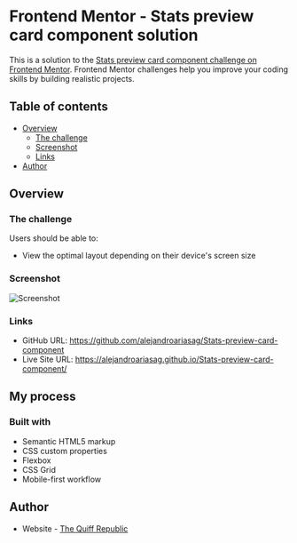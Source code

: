 # Frontend Mentor - Stats preview card component solution

This is a solution to the [Stats preview card component challenge on Frontend Mentor](https://www.frontendmentor.io/challenges/stats-preview-card-component-8JqbgoU62). Frontend Mentor challenges help you improve your coding skills by building realistic projects.

## Table of contents

- [Overview](#overview)
  - [The challenge](#the-challenge)
  - [Screenshot](#screenshot)
  - [Links](#links)
- [Author](#author)

## Overview

### The challenge

Users should be able to:

- View the optimal layout depending on their device's screen size

### Screenshot

![Screenshot](https://github.com/alejandroariasag/Stats-preview-card-component/blob/gh-pages/design/desktop-preview.jpg?raw=true)

### Links

- GitHub URL: https://github.com/alejandroariasag/Stats-preview-card-component
- Live Site URL: https://alejandroariasag.github.io/Stats-preview-card-component/

## My process

### Built with

- Semantic HTML5 markup
- CSS custom properties
- Flexbox
- CSS Grid
- Mobile-first workflow

## Author

- Website - [The Quiff Republic](https://www.thequiffrepublic.com)
